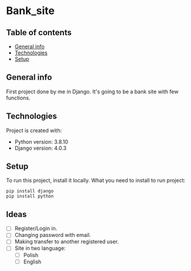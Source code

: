 # Bank_site

## Table of contents
* [General info](#general-info)
* [Technologies](#technologies)
* [Setup](#setup)

## General info
First project done by me in Django. It's going to be a bank site with few functions.
	
## Technologies
Project is created with:
* Python version: 3.8.10
* Django version: 4.0.3
	
## Setup
To run this project, install it locally.
What you need to install to run project:

```
pip install django
pip install python
```

## Ideas

- [ ] Register/Login in.
- [ ] Changing password with email.
- [ ] Making transfer to another registered user.
- [ ] Site in two language:
     - [ ] Polish
     - [ ] English
